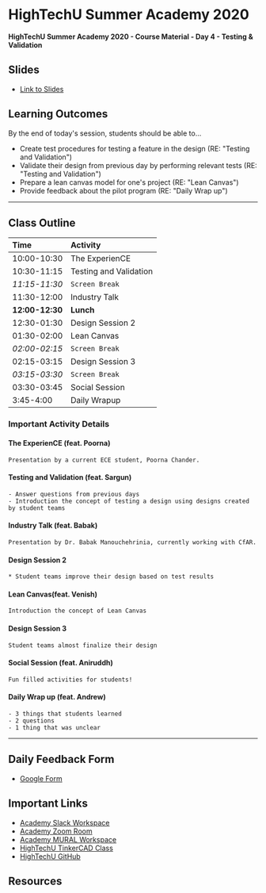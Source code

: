 # HighTechU Summer Academy 2020

**HighTechU Summer Academy 2020 - Course Material - Day 4 - Testing & Validation**

## Slides

* [Link to Slides](Link)

## Learning Outcomes
By the end of today's session, students should be able to...
* Create test procedures for testing a feature in the design (RE: "Testing and Validation")
* Validate their design from previous day by performing relevant tests (RE: "Testing and Validation")
* Prepare a lean canvas model for one's project (RE: "Lean Canvas")
* Provide feedback about the pilot program (RE: "Daily Wrap up")

---

## Class Outline

|Time|Activity|
|:---|:---|
|10:00-10:30|The ExperienCE|
|10:30-11:15|Testing and Validation|
|*11:15-11:30*| `Screen Break`|
|11:30-12:00| Industry Talk||
|**12:00-12:30**|**Lunch**|
|12:30-01:30|Design Session 2|
|01:30-02:00| Lean Canvas|
|*02:00-02:15*| `Screen Break`|
|02:15-03:15| Design Session 3|
|*03:15-03:30*| `Screen Break`|
|03:30-03:45| Social Session|
|3:45-4:00|Daily Wrapup|

### Important Activity Details

#### The ExperienCE (feat. Poorna)
```
Presentation by a current ECE student, Poorna Chander. 
```

#### Testing and Validation (feat. Sargun)
```
- Answer questions from previous days
- Introduction the concept of testing a design using designs created by student teams
```

#### Industry Talk (feat. Babak)
```
Presentation by Dr. Babak Manouchehrinia, currently working with CfAR.
```

#### Design Session 2
```
* Student teams improve their design based on test results 
```

#### Lean Canvas(feat. Venish)
```
Introduction the concept of Lean Canvas
```

#### Design Session 3
```
Student teams almost finalize their design
```

#### Social Session (feat. Aniruddh)
```
Fun filled activities for students!
```

#### Daily Wrap up (feat. Andrew)
```
- 3 things that students learned
- 2 questions
- 1 thing that was unclear 
```

---

## Daily Feedback Form

* [Google Form](https://forms.gle/6QYUvJgdpayUTzVF9)

## Important Links

* [Academy Slack Workspace](https://hightechuacademy.slack.com/)
* [Academy Zoom Room](https://uvic.zoom.us/j/96555007331?pwd=L0luTWY5ckprWTY4SDR5NHJrNk5XZz09)
* [Academy MURAL Workspace](https://app.mural.co/t/hightechu8022)
* [HighTechU TinkerCAD Class](https://www.tinkercad.com/joinclass/LMX28FG7ZT7Q)
* [HighTechU GitHub](https://github.com/hightechu/hightechu-summer2020) 

## Resources

